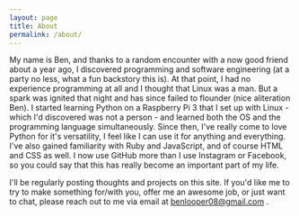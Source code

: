 ```yaml
---
layout: page
title: About
permalink: /about/
---
```


 My name is Ben, and thanks to a random encounter with a now good friend about a year ago, I discovered programming and software engineering (at a party no less, what a fun backstory this is). At that point, I had no experience programming at all and I thought that Linux was a man. But a spark was ignited that night and has since failed to flounder (nice aliteration Ben). I started learning Python on a Raspberry Pi 3 that I set up with Linux - which I'd discovered was not a person - and learned both the OS and the programming language simultaneously. Since then, I've really come to love Python for it's versatility, I feel like I can use it for anything and everything. I've also gained familiarity with Ruby and JavaScript, and of course HTML and CSS as well. I now use GitHub more than I use Instagram or Facebook, so you could say that this has really become an important part of my life. 

I'll be regularly posting thoughts and projects on this site. If you'd like me to try to make something for/with you, offer me an awesome job, or just want to chat, please reach out to me via email at benlooper08@gmail.com . 


